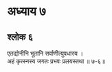 # अध्याय ७

## श्लोक ६

एतद्योनीनि भूतानि सर्वाणीत्युपधारय ।<br>अहं कृत्स्नस्य जगतः प्रभवः प्रलयस्तथा ॥ ७-६॥<br><br>

